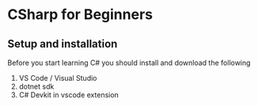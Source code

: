 # CSharp for Beginners


## Setup and installation 
Before you start learning C# you should install and download the following 
1. VS Code / Visual Studio
2. dotnet sdk
3. C# Devkit in vscode extension

